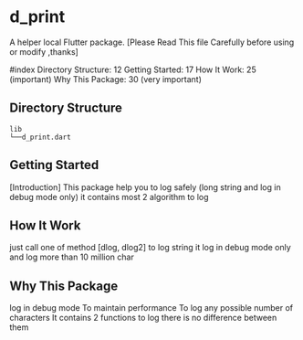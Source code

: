# d_print

A helper local Flutter package. [Please Read This file Carefully before using or modify ,thanks]

#index 
Directory Structure: 12
Getting Started: 17
How It Work: 25  (important)
Why This Package: 30 (very important)


## Directory Structure
    lib
    └──d_print.dart


## Getting Started

[Introduction] 
This package help you to log safely (long string and log in debug mode only) 
it  contains most 2 algorithm to log 



## How It Work
just call one of method [dlog, dlog2] to log string 
it log in debug mode only and log more than 10 million char 


## Why This Package
log in debug mode To maintain performance 
To log any possible number of characters 
It contains 2 functions to log there is no difference between them

